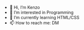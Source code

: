 - 👋 Hi, I’m Kenzo
- 👀 I’m interested in Programming
- 🌱 I’m currently learning HTML/CSS
- 📫 How to reach me: DM

<!---
TrinitySensei/TrinitySensei is a ✨ special ✨ repository because its `README.md` (this file) appears on your GitHub profile.
You can click the Preview link to take a look at your changes.
--->
